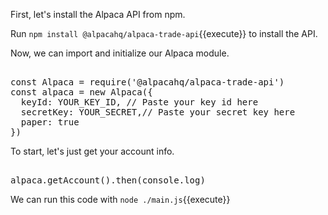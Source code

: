 First, let's install the Alpaca API from npm.

Run `npm install @alpacahq/alpaca-trade-api`{{execute}} to install the API.

Now, we can import and initialize our Alpaca module.

<pre class="file" data-filename="main.js" data-target="append">

const Alpaca = require('@alpacahq/alpaca-trade-api')
const alpaca = new Alpaca({
  keyId: YOUR_KEY_ID, // Paste your key id here
  secretKey: YOUR_SECRET,// Paste your secret key here
  paper: true
})
</pre>

To start, let's just get your account info.

<pre class="file" data-filename="main.js" data-target="append">

alpaca.getAccount().then(console.log)
</pre>

We can run this code with `node ./main.js`{{execute}}

